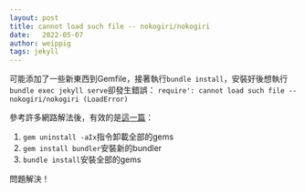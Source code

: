 ```yaml
---
layout: post
title: cannot load such file -- nokogiri/nokogiri
date:   2022-05-07
author: weippig
tags: jekyll 
---
```


可能添加了一些新東西到Gemfile，接著執行`bundle install`，安裝好後想執行`bundle exec jekyll serve`卻發生錯誤：
`require': cannot load such file -- nokogiri/nokogiri (LoadError)`

參考許多網路解法後，有效的是[這一篇](https://www.janmeppe.com/blog/how-to-fix-incompatible-library-version-nokogiri/)：
1. `gem uninstall -aIx`指令卸載全部的gems
2. `gem install bundler`安裝新的bundler
3. `bundle install`安裝全部的gems

問題解決！
